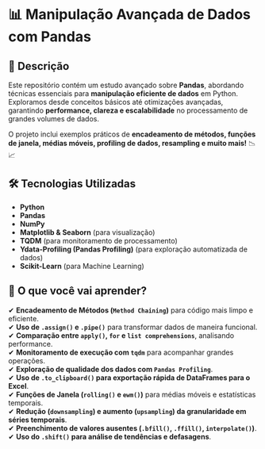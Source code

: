 # 📊 Manipulação Avançada de Dados com Pandas

## 📌 Descrição
Este repositório contém um estudo avançado sobre **Pandas**, abordando técnicas essenciais para **manipulação eficiente de dados** em Python. Exploramos desde conceitos básicos até otimizações avançadas, garantindo **performance, clareza e escalabilidade** no processamento de grandes volumes de dados.

O projeto inclui exemplos práticos de **encadeamento de métodos, funções de janela, médias móveis, profiling de dados, resampling e muito mais!** 📉📈

## 🛠️ Tecnologias Utilizadas
- **Python**
- **Pandas**
- **NumPy**
- **Matplotlib & Seaborn** (para visualização)
- **TQDM** (para monitoramento de processamento)
- **Ydata-Profiling (Pandas Profiling)** (para exploração automatizada de dados)
- **Scikit-Learn** (para Machine Learning)

## 🚀 O que você vai aprender?
✔ **Encadeamento de Métodos (`Method Chaining`)** para código mais limpo e eficiente.  
✔ **Uso de `.assign()` e `.pipe()`** para transformar dados de maneira funcional.  
✔ **Comparação entre `apply()`, `for` e `list comprehensions`**, analisando performance.  
✔ **Monitoramento de execução com `tqdm`** para acompanhar grandes operações.  
✔ **Exploração de qualidade dos dados com `Pandas Profiling`**.  
✔ **Uso de `.to_clipboard()` para exportação rápida de DataFrames para o Excel**.  
✔ **Funções de Janela (`rolling()` e `ewm()`)** para médias móveis e estatísticas temporais.  
✔ **Redução (`downsampling`) e aumento (`upsampling`) da granularidade em séries temporais**.  
✔ **Preenchimento de valores ausentes (`.bfill()`, `.ffill()`, `interpolate()`)**.  
✔ **Uso do `.shift()` para análise de tendências e defasagens**.  
